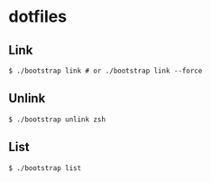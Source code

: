 # dotfiles

## Link

```console
$ ./bootstrap link # or ./bootstrap link --force
```

## Unlink

```console
$ ./bootstrap unlink zsh
```

## List

```console
$ ./bootstrap list
```
